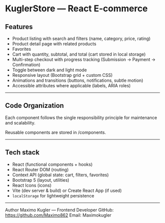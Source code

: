 # KuglerStore — React E-commerce

## Features

- Product listing with search and filters (name, category, price, rating)
- Product detail page with related products
- Favorites
- Cart with quantity, subtotal, and total (cart stored in local storage)
- Multi-step checkout with progress tracking (Submission → Payment → Confirmation)
- Toggle between dark and light mode
- Responsive layout (Bootstrap grid + custom CSS)
- Animations and transitions (buttons, notifications, subtle motion)
- Accessible attributes where applicable (labels, ARIA roles)

---

## Code Organization

Each component follows the single responsibility principle for maintenance and scalability.

Reusable components are stored in /components.

---

## Tech stack

- React (functional components + hooks)  
- React Router DOM (routing)  
- Context API (global state: cart, filters, favorites)  
- Bootstrap 5 (layout, utilities)  
- React Icons (icons)  
- Vite (dev server & build) or Create React App (if used)  
- `localStorage` for lightweight persistence

---

Author
Maximo Kugler — Frontend Developer
GitHub: https://github.com/Maximo862
Email: Maximokugler

